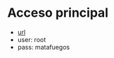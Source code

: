 <!-- TITLE: Proliant -->
<!-- SUBTITLE: Datos sobre el servidor Proliant -->

# Acceso principal
* [url](https://192.168.0.100:8006)
* user: root
* pass: matafuegos